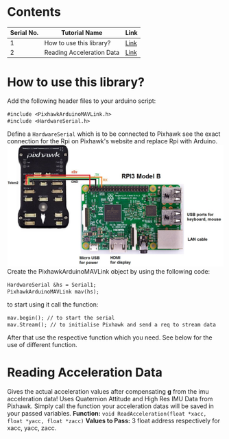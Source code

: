 # Contents

| Serial No. | Tutorial Name | Link |
| ---------- | ------------- | ----- |
| 1 | How to use this library? | [Link](#How-to-use-this-Library?) |
| 2 | Reading Acceleration Data | [Link](#Reading-Acceleration-Data) |

# How to use this library?
Add the following header files to your arduino script:
```
#include <PixhawkArduinoMAVLink.h>
#include <HardwareSerial.h>
```
Define a ```HardwareSerial``` which is to be connected to Pixhawk see the exact connection for the Rpi on Pixhawk's website and replace Rpi with Arduino.
![Connection for Pixhawk 2](RaspberryPi_Pixhawk_wiring1.jpg)
Create the PixhawkArduinoMAVLink object by using the following code:
```
HardwareSerial &hs = Serial1;
PixhawkArduinoMAVLink mav(hs);
```
to start using it call the function:
```
mav.begin(); // to start the serial
mav.Stream(); // to initialise Pixhawk and send a req to stream data
```
After that use the respective function which you need. See below for the use of different function.

# Reading Acceleration Data
Gives the actual acceleration values after compensating **g** from the imu acceleration data! Uses Quaternion Attitude and High Res IMU Data from Pixhawk. Simply call the function your acceleration datas will be saved in your passed variables.
**Function:** ```void ReadAcceleration(float *xacc, float *yacc, float *zacc)```
**Values to Pass:** 3 float address respectively for xacc, yacc, zacc.
